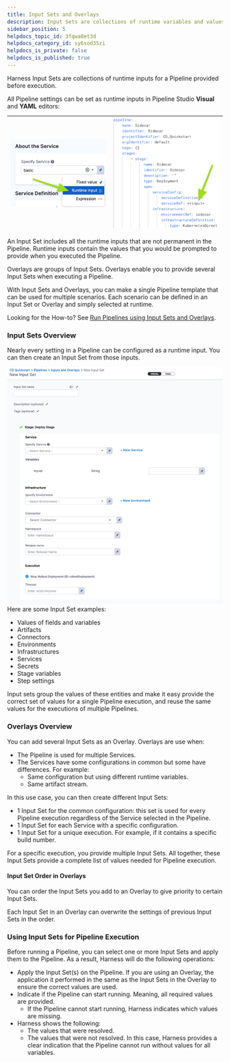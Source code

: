 ```yaml
---
title: Input Sets and Overlays
description: Input Sets are collections of runtime variables and values. Overlays are groups of Input Sets.
sidebar_position: 5
helpdocs_topic_id: 3fqwa8et3d
helpdocs_category_id: sy6sod35zi
helpdocs_is_private: false
helpdocs_is_published: true
---
```


Harness Input Sets are collections of runtime inputs for a Pipeline provided before execution.

All Pipeline settings can be set as runtime inputs in Pipeline Studio **Visual** and **YAML** editors:

| ![](./static/InputsetsOverlays1.png) | ![](./static/InputsetsOverlays2.png) |
| ------------------------------------ | ------------------------------------ |


An Input Set includes all the runtime inputs that are not permanent in the Pipeline. Runtime inputs contain the values that you would be prompted to provide when you executed the Pipeline.

Overlays are groups of Input Sets. Overlays enable you to provide several Input Sets when executing a Pipeline.

With Input Sets and Overlays, you can make a single Pipeline template that can be used for multiple scenarios. Each scenario can be defined in an Input Set or Overlay and simply selected at runtime.

Looking for the How-to? See [Run Pipelines using Input Sets and Overlays](run-pipelines-using-input-sets-and-overlays.md).

### Input Sets Overview

Nearly every setting in a Pipeline can be configured as a runtime input. You can then create an Input Set from those inputs.

![](./static/input-sets-05.png)
Here are some Input Set examples:

* Values of fields and variables
* Artifacts
* Connectors
* Environments
* Infrastructures
* Services
* Secrets
* Stage variables
* Step settings

Input sets group the values of these entities and make it easy provide the correct set of values for a single Pipeline execution, and reuse the same values for the executions of multiple Pipelines.

### Overlays Overview

You can add several Input Sets as an Overlay. Overlays are use when:

* The Pipeline is used for multiple Services.
* The Services have some configurations in common but some have differences. For example:
	+ Same configuration but using different runtime variables.
	+ Same artifact stream.

In this use case, you can then create different Input Sets:

* 1 Input Set for the common configuration: this set is used for every Pipeline execution regardless of the Service selected in the Pipeline.
* 1 Input Set for each Service with a specific configuration.
* 1 Input Set for a unique execution. For example, if it contains a specific build number.

For a specific execution, you provide multiple Input Sets. All together, these Input Sets provide a complete list of values needed for Pipeline execution.

#### Input Set Order in Overlays

You can order the Input Sets you add to an Overlay to give priority to certain Input Sets.

Each Input Set in an Overlay can overwrite the settings of previous Input Sets in the order. 

### Using Input Sets for Pipeline Execution

Before running a Pipeline, you can select one or more Input Sets and apply them to the Pipeline. As a result, Harness will do the following operations:

* Apply the Input Set(s) on the Pipeline. If you are using an Overlay, the application it performed in the same as the Input Sets in the Overlay to ensure the correct values are used.
* Indicate if the Pipeline can start running. Meaning, all required values are provided.
	+ If the Pipeline cannot start running, Harness indicates which values are missing.
* Harness shows the following:
	+ The values that were resolved.
	+ The values that were not resolved. In this case, Harness provides a clear indication that the Pipeline cannot run without values for all variables.

